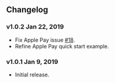 ## Changelog

### v1.0.2 Jan 22, 2019

* Fix Apple Pay issue [#18](https://github.com/square/in-app-payments-flutter-plugin/issues/18#issue-401770301).
* Refine Apple Pay quick start example.

### v1.0.1 Jan 9, 2019

* Initial release.
